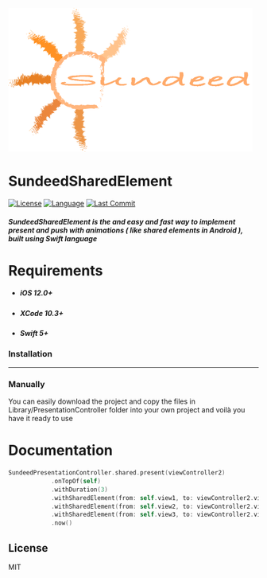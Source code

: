 ![Sundeed](https://raw.githubusercontent.com/noursandid/SundeedSharedElement/master/SundeedLogo.png)

# SundeedSharedElement
[![License](https://img.shields.io/cocoapods/l/MarkdownKit.svg?style=flat)](http://cocoapods.org/pods/SundeedQLite) [![Language](https://img.shields.io/badge/Language-Swift-brightgreen)](https://github.com/apple/swift) [![Last Commit](https://img.shields.io/github/last-commit/noursandid/SundeedSharedElement?style=flat)](https://github.com/noursandid/SundeedSharedElement)

##### SundeedSharedElement is the and easy and fast way to implement present and push with animations ( like shared elements in Android ), built using Swift language
# Requirements
- ##### iOS 12.0+
- ##### XCode 10.3+
- ##### Swift 5+
### Installation
----
### Manually

You can easily download the project and copy the files in Library/PresentationController folder into your own project and voilà you have it ready to use


# Documentation
```swift
SundeedPresentationController.shared.present(viewController2)
            .onTopOf(self)
            .withDuration(3)
            .withSharedElement(from: self.view1, to: viewController2.view1)
            .withSharedElement(from: self.view2, to: viewController2.view2)
            .withSharedElement(from: self.view3, to: viewController2.view3)
            .now()
```

License
--------
MIT

